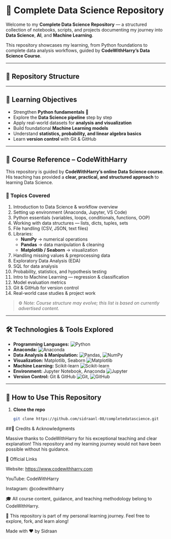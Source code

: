
# 🧠 Complete Data Science Repository  

Welcome to my **Complete Data Science Repository** — a structured collection of notebooks, scripts, and projects documenting my journey into **Data Science**, **AI**, and **Machine Learning**.  

This repository showcases my learning, from Python foundations to complete data analysis workflows, guided by **CodeWithHarry’s Data Science Course**.  

---

## 📁 Repository Structure  


---

## 🎯 Learning Objectives  

- Strengthen **Python fundamentals** 🐍  
- Explore the **Data Science pipeline** step by step  
- Apply real-world datasets for **analysis and visualization**  
- Build foundational **Machine Learning models**  
- Understand **statistics, probability, and linear algebra basics**  
- Learn **version control** with Git & GitHub  

---

## 📘 Course Reference – CodeWithHarry  

This repository is guided by **CodeWithHarry’s online Data Science course**.  
His teaching has provided a **clear, practical, and structured approach** to learning Data Science.  

### 🧩 Topics Covered  

1. Introduction to Data Science & workflow overview  
2. Setting up environment (Anaconda, Jupyter, VS Code)  
3. Python essentials (variables, loops, conditionals, functions, OOP)  
4. Working with data structures — lists, dicts, tuples, sets  
5. File handling (CSV, JSON, text files)  
6. Libraries:  
   - **NumPy** → numerical operations  
   - **Pandas** → data manipulation & cleaning  
   - **Matplotlib / Seaborn** → visualization  
7. Handling missing values & preprocessing data  
8. Exploratory Data Analysis (EDA)  
9. SQL for data analysis  
10. Probability, statistics, and hypothesis testing  
11. Intro to Machine Learning — regression & classification  
12. Model evaluation metrics  
13. Git & GitHub for version control  
14. Real-world case studies & project work  

> ⚙️ *Note: Course structure may evolve; this list is based on currently advertised content.*

---

## 🛠️ Technologies & Tools Explored  

- **Programming Languages:** ![Python](https://img.shields.io/badge/Python-3.11-blue?logo=python&logoColor=white)
- **Anaconda:** ![Anaconda](https://img.shields.io/badge/Anaconda-2023-green?logo=anaconda&logoColor=white)
- **Data Analysis & Manipulation:** ![Pandas](https://img.shields.io/badge/Pandas-1.6-blue?logo=pandas&logoColor=white), ![NumPy](https://img.shields.io/badge/NumPy-1.26-blue?logo=numpy&logoColor=white)
- **Visualization:** Matplotlib, Seaborn ![Matplotlib](https://img.shields.io/badge/Matplotlib-3.7-orange?logo=matplotlib&logoColor=white)
- **Machine Learning:** Scikit-learn  ![Scikit-learn](https://img.shields.io/badge/Scikit--learn-1.2-green?logo=scikit-learn&logoColor=white) 
- **Environment:** Jupyter Notebook, Anaconda ![Jupyter](https://img.shields.io/badge/Jupyter-orange?logo=jupyter&logoColor=white)
- **Version Control:** Git & GitHub  ![Git](https://img.shields.io/badge/Git-F05032?logo=git&logoColor=white), ![GitHub](https://img.shields.io/badge/GitHub-181717?logo=github&logoColor=white)

---

## 🚀 How to Use This Repository  

1. **Clone the repo**  
   ```bash
   git clone https://github.com/sidraanl-08/completedatascience.git


##🙏 Credits & Acknowledgments

Massive thanks to CodeWithHarry for his exceptional teaching and clear explanation!
This repository and my learning journey would not have been possible without his guidance.

🔗 Official Links

Website: https://www.codewithharry.com

YouTube: CodeWithHarry

Instagram: @codewithharry

🎓 All course content, guidance, and teaching methodology belong to CodeWithHarry.


📘 This repository is part of my personal learning journey.
Feel free to explore, fork, and learn along!

Made with ❤️ by Sidraan 
